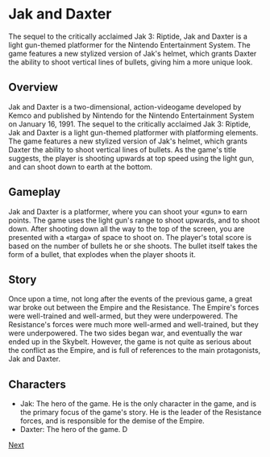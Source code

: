# Jak and Daxter

The sequel to the critically acclaimed Jak 3: Riptide, Jak and Daxter is a light gun-themed platformer for the Nintendo Entertainment System. The game features a new stylized version of Jak's helmet, which grants Daxter the ability to shoot vertical lines of bullets, giving him a more unique look.

## Overview

Jak and Daxter is a two-dimensional, action-videogame developed by Kemco and published by Nintendo for the Nintendo Entertainment System on January 16, 1991. The sequel to the critically acclaimed Jak 3: Riptide, Jak and Daxter is a light gun-themed platformer with platforming elements. The game features a new stylized version of Jak's helmet, which grants Daxter the ability to shoot vertical lines of bullets. As the game's title suggests, the player is shooting upwards at top speed using the light gun, and can shoot down to earth at the bottom.

## Gameplay

Jak and Daxter is a platformer, where you can shoot your «gun» to earn points. The game uses the light gun's range to shoot upwards, and to shoot down. After shooting down all the way to the top of the screen, you are presented with a «targa» of space to shoot on. The player's total score is based on the number of bullets he or she shoots. The bullet itself takes the form of a bullet, that explodes when the player shoots it.

## Story

Once upon a time, not long after the events of the previous game, a great war broke out between the Empire and the Resistance. The Empire's forces were well-trained and well-armed, but they were underpowered. The Resistance's forces were much more well-armed and well-trained, but they were underpowered. The two sides began war, and eventually the war ended up in the Skybelt. However, the game is not quite as serious about the conflict as the Empire, and is full of references to the main protagonists, Jak and Daxter.

## Characters

*   Jak: The hero of the game. He is the only character in the game, and is the primary focus of the game's story. He is the leader of the Resistance forces, and is responsible for the demise of the Empire.
*   Daxter: The hero of the game. D

[Next](460.md)